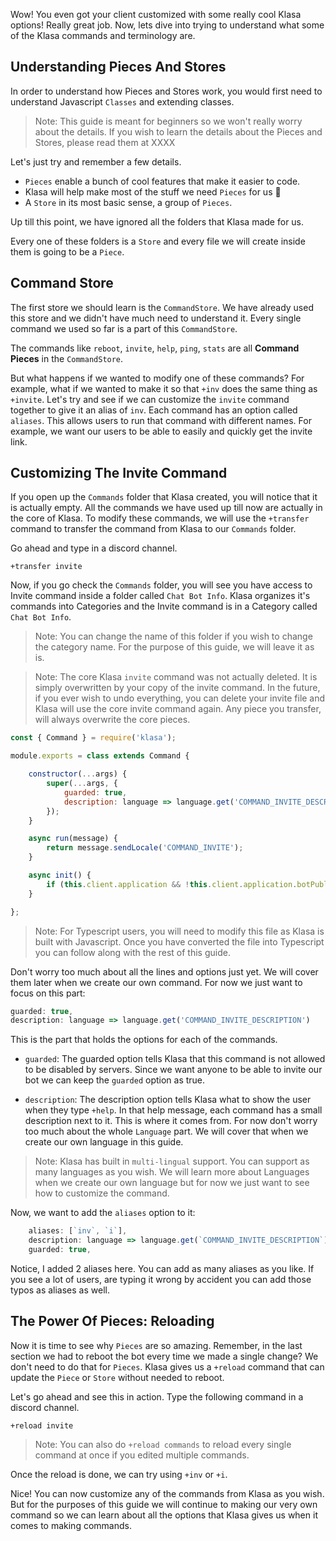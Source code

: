 Wow! You even got your client customized with some really cool Klasa options! Really great job. Now, lets dive into trying to understand what some of the Klasa commands and terminology are.

## Understanding Pieces And Stores

In order to understand how Pieces and Stores work, you would first need to understand Javascript `Classes` and extending classes.

> Note: This guide is meant for beginners so we won't really worry about the details. If you wish to learn the details about the Pieces and Stores, please read them at XXXX

Let's just try and remember a few details.

- `Pieces` enable a bunch of cool features that make it easier to code.
- Klasa will help make most of the stuff we need `Pieces` for us :tada:
- A `Store` in its most basic sense, a group of `Pieces`.

Up till this point, we have ignored all the folders that Klasa made for us.

<!-- Insert Image Here -->

Every one of these folders is a `Store` and every file we will create inside them is going to be a `Piece`.



## Command Store

The first store we should learn is the `CommandStore`. We have already used this store and we didn't have much need to understand it. Every single command we used so far is a part of this `CommandStore`.

The commands like `reboot`, `invite`, `help`, `ping`, `stats` are all **Command Pieces** in the `CommandStore`.

But what happens if we wanted to modify one of these commands? For example, what if we wanted to make it so that `+inv` does the same thing as `+invite`. Let's try and see if we can customize the `invite` command together to give it an alias of `inv`. Each command has an option called `aliases`. This allows users to run that command with different names. For example, we want our users to be able to easily and quickly get the invite link.

## Customizing The Invite Command

If you open up the `Commands` folder that Klasa created, you will notice that it is actually empty. All the commands we have used up till now are actually in the core of Klasa. To modify these commands, we will use the `+transfer` command to transfer the command from Klasa to our `Commands` folder.

Go ahead and type in a discord channel.

```shell
+transfer invite
```

Now, if you go check the `Commands` folder, you will see you have access to Invite command inside a folder called `Chat Bot Info`. Klasa organizes it's commands into Categories and the Invite command is in a Category called `Chat Bot Info`.

> Note: You can change the name of this folder if you wish to change the category name. For the purpose of this guide, we will leave it as is.

> Note: The core Klasa `invite` command was not actually deleted. It is simply overwritten by your copy of the invite command. In the future, if you ever wish to undo everything, you can delete your invite file and Klasa will use the core invite command again. Any piece you transfer, will always overwrite the core pieces.

```js
const { Command } = require('klasa');

module.exports = class extends Command {

	constructor(...args) {
		super(...args, {
			guarded: true,
			description: language => language.get('COMMAND_INVITE_DESCRIPTION')
		});
	}

	async run(message) {
		return message.sendLocale('COMMAND_INVITE');
	}

	async init() {
		if (this.client.application && !this.client.application.botPublic) this.permissionLevel = 10;
	}

};
```

> Note: For Typescript users, you will need to modify this file as Klasa is built with Javascript. Once you have converted the file into Typescript you can follow along with the rest of this guide.

Don't worry too much about all the lines and options just yet. We will cover them later when we create our own command. For now we just want to focus on this part:

```ts
guarded: true,
description: language => language.get('COMMAND_INVITE_DESCRIPTION')
```

This is the part that holds the options for each of the commands.

- `guarded`: The guarded option tells Klasa that this command is not allowed to be disabled by servers. Since we want anyone to be able to invite our bot we can keep the `guarded` option as true.

- `description`: The description option tells Klasa what to show the user when they type `+help`. In that help message, each command has a small description next to it. This is where it comes from. For now don't worry too much about the whole `Language` part. We will cover that when we create our own language in this guide.

> Note: Klasa has built in `multi-lingual` support. You can support as many languages as you wish. We will learn more about Languages when we create our own language but for now we just want to see how to customize the command.

Now, we want to add the `aliases` option to it:

```ts
	aliases: [`inv`, `i`],
	description: language => language.get(`COMMAND_INVITE_DESCRIPTION`)
	guarded: true,
```

Notice, I added 2 aliases here. You can add as many aliases as you like. If you see a lot of users, are typing it wrong by accident you can add those typos as aliases as well.

## The Power Of Pieces: Reloading

Now it is time to see why `Pieces` are so amazing. Remember, in the last section we had to reboot the bot every time we made a single change? We don't need to do that for `Pieces`. Klasa gives us a `+reload` command that can update the `Piece` or `Store` without needed to reboot.

Let's go ahead and see this in action. Type the following command in a discord channel.

```shell
+reload invite
```

> Note: You can also do `+reload commands` to reload every single command at once if you edited multiple commands.

<!-- Insert Image Here -->

Once the reload is done, we can try using `+inv` or `+i`.

<!-- Insert Image Here -->

Nice! You can now customize any of the commands from Klasa as you wish. But for the purposes of this guide we will continue to making our very own command so we can learn about all the options that Klasa gives us when it comes to making commands.


